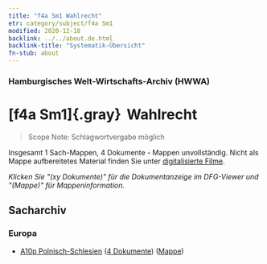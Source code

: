 ```yaml
---
title: "f4a Sm1 Wahlrecht"
etr: category/subject/f4a Sm1
modified: 2020-12-18
backlink: ../../about.de.html
backlink-title: "Systematik-Übersicht"
fn-stub: about
---
```


### Hamburgisches Welt-Wirtschafts-Archiv (HWWA)
# [f4a Sm1]{.gray}&#8201; Wahlrecht&#160; 


> Scope Note: Schlagwortvergabe möglich



Insgesamt 1 Sach-Mappen, 4 Dokumente - Mappen unvollständig.
Nicht als Mappe aufbereitetes Material finden Sie unter [digitalisierte Filme](/film/h1_sh).

_Klicken Sie "(xy Dokumente)" für die Dokumentanzeige im DFG-Viewer und "(Mappe)" für Mappeninformation._

## Sacharchiv




### Europa

- [A10p Polnisch-Schlesien](../../../geo/about.de.html#A10p) (<a href="https://dfg-viewer.de/show/?tx_dlf[id]=https://pm20.zbw.eu/mets/sh/1409xx/140951/1443xx/144392/public.mets.de.xml" target="_blank">4 Dokumente</a>) ([Mappe](http://purl.org/pressemappe20/folder/sh/140951,144392))


